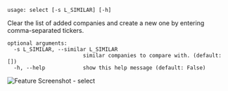 ```text
usage: select [-s L_SIMILAR] [-h]
```

Clear the list of added companies and create a new one by entering comma-separated tickers.

```
optional arguments:
  -s L_SIMILAR, --similar L_SIMILAR
                        similar companies to compare with. (default: [])
  -h, --help            show this help message (default: False)
```
<img size="1400" alt="Feature Screenshot - select" src="https://user-images.githubusercontent.com/85772166/142895090-d26f3845-4d6c-4060-a9f5-af7d272bef93.png">
